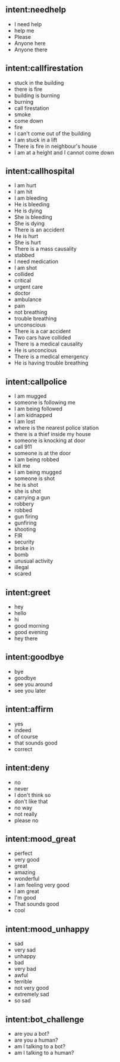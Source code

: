 ## intent:needhelp
- I need help
- help me
- Please
- Anyone here
- Anyone there

## intent:callfirestation
- stuck in the building
- there is fire
- building is burning
- burning
- call firestation
- smoke
- come down
- fire
- I can't come out of the building
- I am stuck in a lift
- There is fire in neighbour's house
- I am at a height and I cannot come down

## intent:callhospital
- I am hurt
- I am hit
- I am bleeding
- He is bleeding
- He is dying
- She is bleeding
- She is dying
- There is an accident
- He is hurt
- She is hurt
- There is a mass causality
- stabbed
- I need medication
- I am shot
- collided
- critical
- urgent care
- doctor
- ambulance
- pain
- not breathing
- trouble breathing
- unconscious
- There is a car accident
- Two cars have collided
- There is a medical causality
- He is unconcious
- There is a medical emergency
- He is having trouble breathing

## intent:callpolice
- I am mugged
- someone is following me
- I am being followed
- I am kidnapped
- I am lost
- where is the nearest police station
- there is a thief inside my house
- someone is knocking at door
- call 911
- someone is at the door
- I am being robbed
- kill me
- I am being mugged
- someone is shot
- he is shot
- she is shot
- carrying a gun
- robbery
- robbed
- gun firing
- gunfiring
- shooting
- FIR
- security
- broke in
- bomb
- unusual activity
- illegal
- scared

## intent:greet
- hey
- hello
- hi
- good morning
- good evening
- hey there

## intent:goodbye
- bye
- goodbye
- see you around
- see you later

## intent:affirm
- yes
- indeed
- of course
- that sounds good
- correct

## intent:deny
- no
- never
- I don't think so
- don't like that
- no way
- not really
- please no

## intent:mood_great
- perfect
- very good
- great
- amazing
- wonderful
- I am feeling very good
- I am great
- I'm good
- That sounds good
- cool

## intent:mood_unhappy
- sad
- very sad
- unhappy
- bad
- very bad
- awful
- terrible
- not very good
- extremely sad
- so sad

## intent:bot_challenge
- are you a bot?
- are you a human?
- am I talking to a bot?
- am I talking to a human?
